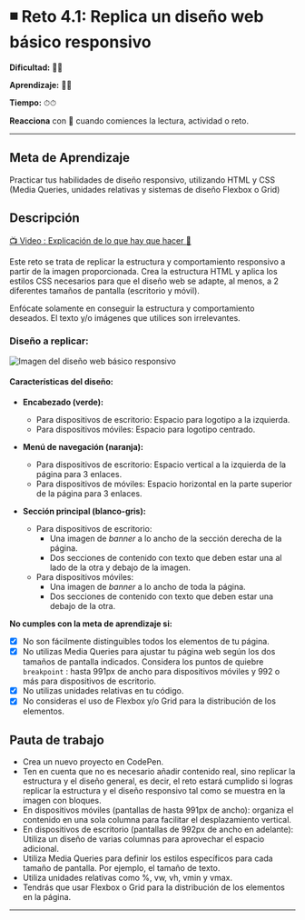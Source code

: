 # ◾ Reto 4.1: Replica un diseño web básico responsivo

**Dificultad:** 🌻🌻 

**Aprendizaje:** 🍯🍯 

**Tiempo:** ⏱⏱ 

**Reacciona** con 👀 cuando comiences la lectura, actividad o reto.

---

## Meta de Aprendizaje

Practicar tus habilidades de diseño responsivo, utilizando HTML y CSS (Media Queries, unidades relativas y sistemas de diseño Flexbox o Grid)

## Descripción

[📺 Video : Explicación de lo que hay que hacer 🌟](https://www.loom.com/share/1cd1812918c4431697d6370119f2a085)

Este reto se trata de replicar la estructura y comportamiento responsivo a partir de la imagen proporcionada. Crea la estructura HTML y aplica los estilos CSS necesarios para que el diseño web se adapte, al menos, a 2 diferentes tamaños de pantalla (escritorio y móvil).

Enfócate solamente en conseguir la estructura y comportamiento deseados. El texto y/o imágenes que utilices son irrelevantes. 

### **Diseño a replicar:**

![Imagen del diseño web básico responsivo](https://i.imgur.com/0B6sDXi.jpeg)

#### **Características del diseño:**

- **Encabezado (verde):**
  
  - Para dispositivos de escritorio: Espacio para logotipo a la izquierda.
  - Para dispositivos móviles: Espacio para logotipo centrado.

- **Menú de navegación (naranja):**
  
  - Para dispositivos de escritorio: Espacio vertical a la izquierda de la página para 3 enlaces.
  - Para dispositivos de móviles: Espacio horizontal en la parte superior de la página para 3 enlaces.

- **Sección principal (blanco-gris):**
  
  - Para dispositivos de escritorio: 
    - Una imagen de *banner* a lo ancho de la sección derecha de la página.
    - Dos secciones de contenido con texto que deben estar una al lado de la otra y debajo de la imagen.
  - Para dispositivos móviles: 
    - Una imagen de *banner* a lo ancho de toda la página.
    - Dos secciones de contenido con texto que deben estar una debajo de la otra. 

**No cumples con la meta de aprendizaje si:**

- [x] No son fácilmente distinguibles todos los elementos de tu página.
- [x] No utilizas Media Queries para ajustar tu página web según los dos tamaños de pantalla indicados. Considera los puntos de quiebre `breakpoint` : hasta 991px de ancho para dispositivos móviles y 992 o más para dispositivos de escritorio.
- [x] No utilizas unidades relativas en tu código.
- [x] No consideras el uso de Flexbox y/o Grid para la distribución de los elementos.

## Pauta de trabajo

- Crea un nuevo proyecto en CodePen.
- Ten en cuenta que no es necesario añadir contenido real, sino replicar la estructura y el diseño general, es decir, el reto estará cumplido si logras replicar la estructura y el diseño responsivo tal como se muestra en la imagen con bloques.
- En dispositivos móviles (pantallas de hasta 991px de ancho): organiza el contenido en una sola columna para facilitar el desplazamiento vertical.
- En dispositivos de escritorio (pantallas de 992px de ancho en adelante): Utiliza un diseño de varias columnas para aprovechar el espacio adicional.
- Utiliza Media Queries para definir los estilos específicos para cada tamaño de pantalla. Por ejemplo, el tamaño de texto.
- Utiliza unidades relativas como %, vw, vh, vmin y vmax.
- Tendrás que usar Flexbox o Grid para la distribución de los elementos en la página.

---